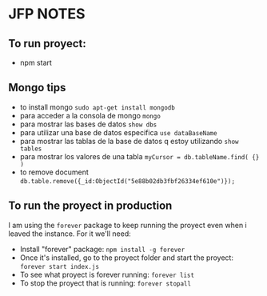# JFP NOTES

## To run proyect:
* npm start

## Mongo tips
* to install mongo `sudo apt-get install mongodb`
* para acceder a la consola de mongo `mongo`
* para mostrar las bases de datos `show dbs`
* para utilizar una base de datos especifica `use dataBaseName`
* para mostrar las tablas de la base de datos q estoy utilizando `show tables`
* para mostrar los valores de una tabla `myCursor = db.tableName.find( {} )`
* to remove document `db.table.remove({_id:ObjectId("5e88b02db3fbf26334ef610e")});`

## To run the proyect in production
I am using the `forever` package to keep running the proyect even when i leaved the instance. For it we'll need:
* Install "forever" package: `npm install -g forever`
* Once it's installed, go to the proyect folder and start the proyect: `forever start index.js`
* To see what proyect is forever running: `forever list`
* To stop the proyect that is running: `forever stopall`